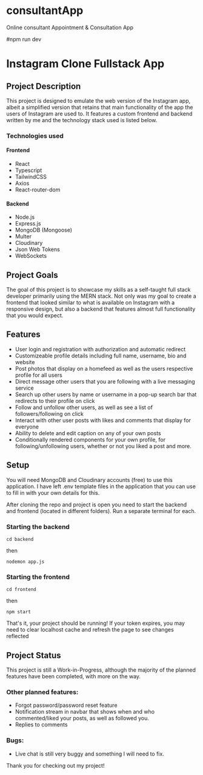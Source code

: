 # consultantApp
Online consultant Appointment &amp; Consultation App

#npm run dev



# Instagram Clone Fullstack App

## Project Description

This project is designed to emulate the web version of the Instagram app, albeit a simplified version that retains that main functionality of the app the users of Instagram are used to. It features a custom frontend and backend written by me and the technology stack used is listed below.

### Technologies used

#### Frontend
* React
* Typescript
* TailwindCSS
* Axios
* React-router-dom



#### Backend
* Node.js
* Express.js
* MongoDB (Mongoose)
* Multer
* Cloudinary
* Json Web Tokens
* WebSockets

## Project Goals

The goal of this project is to showcase my skills as a self-taught full stack developer primarily using the MERN stack. Not only was my goal to create a frontend that looked similar to what is available on Instagram with a responsive design, but also a backend that features almost full functionality that you would expect.

## Features

* User login and registration with authorization and automatic redirect
* Customizeable profile details including full name, username, bio and website
* Post photos that display on a homefeed as well as the users respective profile for all users
* Direct message other users that you are following with a live messaging service
* Search up other users by name or username in a pop-up search bar that redirects to their profile on click
* Follow and unfollow other users, as well as see a list of followers/following on click
* Interact with other user posts with likes and comments that display for everyone
* Ability to delete and edit caption on any of your own posts
* Conditionally rendered components for your own profile, for following/unfollowing users, whether or not you liked a post and more.


## Setup

You will need MongoDB and Cloudinary accounts (free) to use this application. I have left .env template files in the application that you can use to fill in with your own details for this.

After cloning the repo and project is open you need to start the backend and frontend (located in different folders). Run a separate terminal for each.

### Starting the backend

`cd backend`

then

`nodemon app.js`

### Starting the frontend

`cd frontend`

then

`npm start`

That's it, your project should be running! If your token expires, you may need to clear localhost cache and refresh the page to see changes reflected


## Project Status

This project is still a Work-in-Progress, although the majority of the planned features have been completed, with more on the way.


### Other planned features:

* Forgot password/password reset feature
* Notification stream in navbar that shows when and who commented/liked your posts, as well as followed you.
* Replies to comments

### Bugs:

* Live chat is still very buggy and something I will need to fix.



Thank you for checking out my project!


